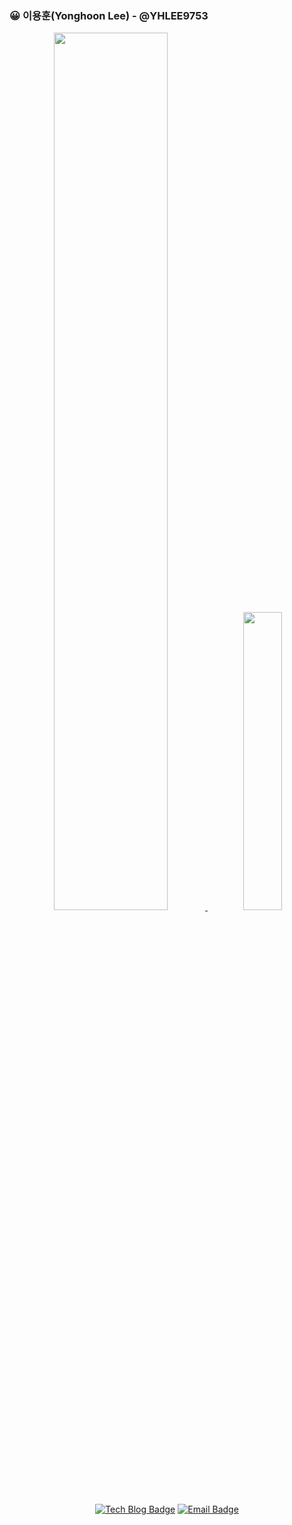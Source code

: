 ### 😀 이용훈(Yonghoon Lee) - @YHLEE9753

<div align=center>
    
<a href="https://github.com/YHLEE9753">
  <img src="https://github-readme-stats.vercel.app/api?username=YHLEE9753" width="60%" />
</a>

<a href="https://github.com/anuraghazra/github-readme-stats">
  <img src="https://github-readme-stats.vercel.app/api/top-langs/?username=YHLEE9753&hide=Jupyter%20Notebook&layout=compact" width="35%" />
</a>
    
[![Tech Blog Badge](http://img.shields.io/badge/-Tech%20blog-black?style=flat-square&link=https://velog.io/@yhlee9753/)](https://velog.io/@yhlee9753/)
[![Email Badge](https://img.shields.io/badge/-Email-6BEC62?style=flat-square&logo=e-mail&logoColor=white&link=mailto:dldydgns530@gmail.com)](mailto:dldydgns530@gmail.com)

</div>

